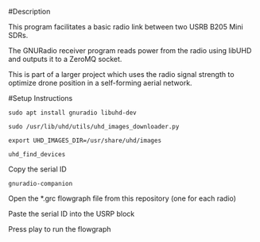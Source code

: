 #Description

This program facilitates a basic radio link between two USRB B205 Mini SDRs.

The GNURadio receiver program reads power from the radio using libUHD and outputs it to a ZeroMQ socket.

This is part of a larger project which uses the radio signal strength to optimize drone position in a self-forming aerial network.



#Setup Instructions

```
sudo apt install gnuradio libuhd-dev

sudo /usr/lib/uhd/utils/uhd_images_downloader.py

export UHD_IMAGES_DIR=/usr/share/uhd/images

uhd_find_devices
```

Copy the serial ID

```
gnuradio-companion
```

Open the *.grc flowgraph file from this repository (one for each radio)

Paste the serial ID into the USRP block

Press play to run the flowgraph

